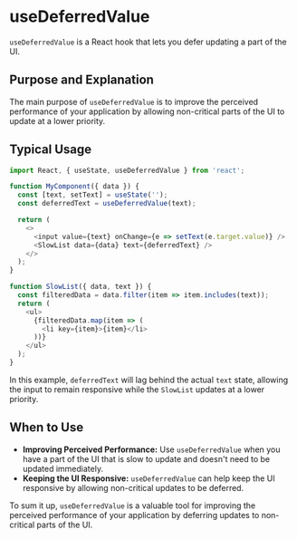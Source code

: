 # useDeferredValue

`useDeferredValue` is a React hook that lets you defer updating a part of the UI.

## Purpose and Explanation

The main purpose of `useDeferredValue` is to improve the perceived performance of your application by allowing non-critical parts of the UI to update at a lower priority.

## Typical Usage

```javascript
import React, { useState, useDeferredValue } from 'react';

function MyComponent({ data }) {
  const [text, setText] = useState('');
  const deferredText = useDeferredValue(text);

  return (
    <>
      <input value={text} onChange={e => setText(e.target.value)} />
      <SlowList data={data} text={deferredText} />
    </>
  );
}

function SlowList({ data, text }) {
  const filteredData = data.filter(item => item.includes(text));
  return (
    <ul>
      {filteredData.map(item => (
        <li key={item}>{item}</li>
      ))}
    </ul>
  );
}
```

In this example, `deferredText` will lag behind the actual `text` state, allowing the input to remain responsive while the `SlowList` updates at a lower priority.

## When to Use

*   **Improving Perceived Performance:** Use `useDeferredValue` when you have a part of the UI that is slow to update and doesn't need to be updated immediately.
*   **Keeping the UI Responsive:** `useDeferredValue` can help keep the UI responsive by allowing non-critical updates to be deferred.

To sum it up, `useDeferredValue` is a valuable tool for improving the perceived performance of your application by deferring updates to non-critical parts of the UI.
